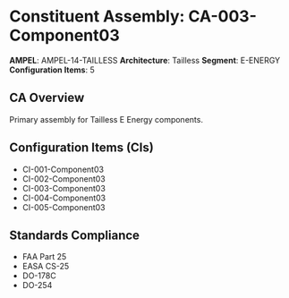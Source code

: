 # Constituent Assembly: CA-003-Component03

**AMPEL**: AMPEL-14-TAILLESS
**Architecture**: Tailless
**Segment**: E-ENERGY
**Configuration Items**: 5

## CA Overview
Primary assembly for Tailless E Energy components.

## Configuration Items (CIs)
- CI-001-Component03
- CI-002-Component03
- CI-003-Component03
- CI-004-Component03
- CI-005-Component03

## Standards Compliance
- FAA Part 25
- EASA CS-25
- DO-178C
- DO-254
